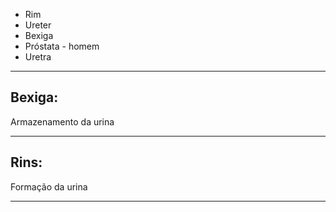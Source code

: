 - Rim
- Ureter
- Bexiga
- Próstata - homem
- Uretra 

---
## Bexiga: 

Armazenamento da urina

---
## Rins: 

Formação da urina

---

## 